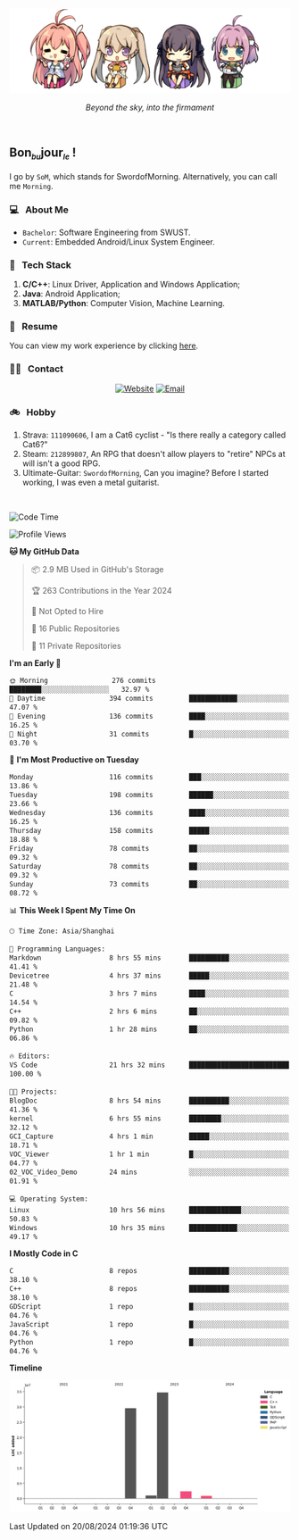 <img src="./pic/Aokana.png">
<p align="center"><em>Beyond the sky, into the firmament</em></p>

<br/>

## Bon<sub><em><font size=2>bu</font></em></sub>jour<sub><em><font size=2>le</font></em></sub> !

I go by `SoM`, which stands for SwordofMorning. Alternatively, you can call me `Morning`.

### 💻 &nbsp; About Me

- `Bachelor`: Software Engineering from SWUST.
- `Current`: Embedded Android/Linux System Engineer.

### 🔧 &nbsp; Tech Stack

1. **C/C++**: Linux Driver, Application and Windows Application;
2. **Java**: Android Application;
3. **MATLAB/Python**: Computer Vision, Machine Learning.

### 📝 &nbsp; Resume

You can view my work experience by clicking <a href="https://swordofmorning.com/index.php/contact/">here</a>.

### 🤝🏻 &nbsp; Contact

<p align="center">
<a href="https://swordofmorning.com/"><img alt="Website" src="https://img.shields.io/badge/Website-swordofmorning.com-blue?style=flat-square&logo=google-chrome"></a>
<a href="mailto:master@xiaojintao.email
"><img alt="Email" src="https://img.shields.io/badge/Email-master@xiaojintao.email-blue?style=flat-square&logo=gmail"></a>
</p>

### 🚲 &nbsp; Hobby

1. Strava: `111090606`, I am a Cat6 cyclist - "Is there really a category called Cat6?"
2. Steam: `212899807`, An RPG that doesn't allow players to "retire" NPCs at will isn't a good RPG.
3. Ultimate-Guitar: `SwordofMorning`, Can you imagine? Before I started working, I was even a metal guitarist.

<br/>

<!--START_SECTION:waka-->
![Code Time](http://img.shields.io/badge/Code%20Time-49%20hrs%2053%20mins-blue)

![Profile Views](http://img.shields.io/badge/Profile%20Views-0-blue)

**🐱 My GitHub Data** 

> 📦 2.9 MB Used in GitHub's Storage 
 > 
> 🏆 263 Contributions in the Year 2024
 > 
> 🚫 Not Opted to Hire
 > 
> 📜 16 Public Repositories 
 > 
> 🔑 11 Private Repositories 
 > 
**I'm an Early 🐤** 

```text
🌞 Morning                276 commits         ████████░░░░░░░░░░░░░░░░░   32.97 % 
🌆 Daytime                394 commits         ████████████░░░░░░░░░░░░░   47.07 % 
🌃 Evening                136 commits         ████░░░░░░░░░░░░░░░░░░░░░   16.25 % 
🌙 Night                  31 commits          █░░░░░░░░░░░░░░░░░░░░░░░░   03.70 % 
```
📅 **I'm Most Productive on Tuesday** 

```text
Monday                   116 commits         ███░░░░░░░░░░░░░░░░░░░░░░   13.86 % 
Tuesday                  198 commits         ██████░░░░░░░░░░░░░░░░░░░   23.66 % 
Wednesday                136 commits         ████░░░░░░░░░░░░░░░░░░░░░   16.25 % 
Thursday                 158 commits         █████░░░░░░░░░░░░░░░░░░░░   18.88 % 
Friday                   78 commits          ██░░░░░░░░░░░░░░░░░░░░░░░   09.32 % 
Saturday                 78 commits          ██░░░░░░░░░░░░░░░░░░░░░░░   09.32 % 
Sunday                   73 commits          ██░░░░░░░░░░░░░░░░░░░░░░░   08.72 % 
```


📊 **This Week I Spent My Time On** 

```text
🕑︎ Time Zone: Asia/Shanghai

💬 Programming Languages: 
Markdown                 8 hrs 55 mins       ██████████░░░░░░░░░░░░░░░   41.41 % 
Devicetree               4 hrs 37 mins       █████░░░░░░░░░░░░░░░░░░░░   21.48 % 
C                        3 hrs 7 mins        ████░░░░░░░░░░░░░░░░░░░░░   14.54 % 
C++                      2 hrs 6 mins        ██░░░░░░░░░░░░░░░░░░░░░░░   09.82 % 
Python                   1 hr 28 mins        ██░░░░░░░░░░░░░░░░░░░░░░░   06.86 % 

🔥 Editors: 
VS Code                  21 hrs 32 mins      █████████████████████████   100.00 % 

🐱‍💻 Projects: 
BlogDoc                  8 hrs 54 mins       ██████████░░░░░░░░░░░░░░░   41.36 % 
kernel                   6 hrs 55 mins       ████████░░░░░░░░░░░░░░░░░   32.12 % 
GCI_Capture              4 hrs 1 min         █████░░░░░░░░░░░░░░░░░░░░   18.71 % 
VOC_Viewer               1 hr 1 min          █░░░░░░░░░░░░░░░░░░░░░░░░   04.77 % 
02_VOC_Video_Demo        24 mins             ░░░░░░░░░░░░░░░░░░░░░░░░░   01.91 % 

💻 Operating System: 
Linux                    10 hrs 56 mins      █████████████░░░░░░░░░░░░   50.83 % 
Windows                  10 hrs 35 mins      ████████████░░░░░░░░░░░░░   49.17 % 
```

**I Mostly Code in C** 

```text
C                        8 repos             ██████████░░░░░░░░░░░░░░░   38.10 % 
C++                      8 repos             ██████████░░░░░░░░░░░░░░░   38.10 % 
GDScript                 1 repo              █░░░░░░░░░░░░░░░░░░░░░░░░   04.76 % 
JavaScript               1 repo              █░░░░░░░░░░░░░░░░░░░░░░░░   04.76 % 
Python                   1 repo              █░░░░░░░░░░░░░░░░░░░░░░░░   04.76 % 
```



**Timeline**

![Lines of Code chart](https://raw.githubusercontent.com/SwordofMorning/SwordofMorning/main/assets/bar_graph.png)


 Last Updated on 20/08/2024 01:19:36 UTC
<!--END_SECTION:waka-->
